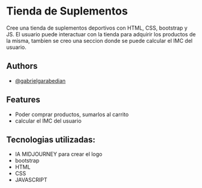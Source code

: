
# Tienda de Suplementos

Cree una tienda de suplementos deportivos con HTML, CSS, bootstrap y JS.
El usuario puede interactuar con la tienda para adquirir los productos de la misma, tambien se creo una seccion donde se puede calcular el IMC del usuario.

## Authors

- [@gabrielgarabedian](https://www.github.com/gabrielgarabedian)


## Features

- Poder comprar productos, sumarlos al carrito
- calcular el IMC del usuario

## Tecnologias utilizadas:

- IA MIDJOURNEY para crear el logo
- bootstrap
- HTML
- CSS
- JAVASCRIPT




